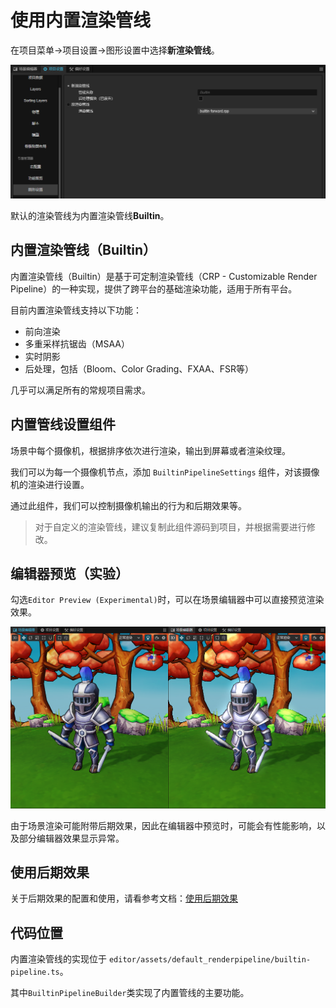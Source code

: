 # 使用内置渲染管线

在项目菜单->项目设置->图形设置中选择**新渲染管线**。

![builtin-enable](./image/builtin-enable.png)

默认的渲染管线为内置渲染管线**Builtin**。

## 内置渲染管线（Builtin）

内置渲染管线（Builtin）是基于可定制渲染管线（CRP - Customizable Render Pipeline）的一种实现，提供了跨平台的基础渲染功能，适用于所有平台。

目前内置渲染管线支持以下功能：

- 前向渲染
- 多重采样抗锯齿（MSAA）
- 实时阴影
- 后处理，包括（Bloom、Color Grading、FXAA、FSR等）

几乎可以满足所有的常规项目需求。

## 内置管线设置组件

场景中每个摄像机，根据排序依次进行渲染，输出到屏幕或者渲染纹理。

我们可以为每一个摄像机节点，添加 `BuiltinPipelineSettings` 组件，对该摄像机的渲染进行设置。

通过此组件，我们可以控制摄像机输出的行为和后期效果等。

>对于自定义的渲染管线，建议复制此组件源码到项目，并根据需要进行修改。

## 编辑器预览（实验）

勾选`Editor Preview (Experimental)`时，可以在场景编辑器中可以直接预览渲染效果。

![builtin-editor-preview](./image/builtin-editor-preview.png)

由于场景渲染可能附带后期效果，因此在编辑器中预览时，可能会有性能影响，以及部分编辑器效果显示异常。

## 使用后期效果

关于后期效果的配置和使用，请看参考文档：[使用后期效果](./use-post-process.md)

## 代码位置

内置渲染管线的实现位于 `editor/assets/default_renderpipeline/builtin-pipeline.ts`。

其中`BuiltinPipelineBuilder`类实现了内置管线的主要功能。
